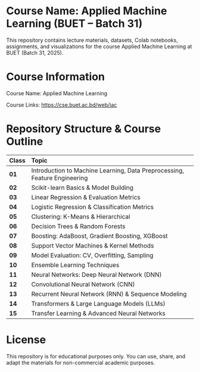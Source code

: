 # Course Name: Applied Machine Learning (BUET – Batch 31\)

This repository contains lecture materials, datasets, Colab notebooks, assignments, and visualizations for the course Applied Machine Learning at BUET (Batch 31, 2025). 

# **Course Information**

Course Name: Applied Machine Learning

Course Links: https://cse.buet.ac.bd/web/iac

# **Repository Structure & Course Outline**

| Class | Topic |
| :---- | :---- |
| **01** | Introduction to Machine Learning, Data Preprocessing, Feature Engineering |
| **02** | Scikit-learn Basics & Model Building |
| **03** | Linear Regression & Evaluation Metrics |
| **04** | Logistic Regression & Classification Metrics |
| **05** | Clustering: K-Means & Hierarchical |
| **06** | Decision Trees & Random Forests |
| **07** | Boosting: AdaBoost, Gradient Boosting, XGBoost |
| **08** | Support Vector Machines & Kernel Methods |
| **09** | Model Evaluation: CV, Overfitting, Sampling |
| **10** | Ensemble Learning Techniques |
| **11** | Neural Networks: Deep Neural Network (DNN) |
| **12** | Convolutional Neural Network (CNN) |
| **13** | Recurrent Neural Network (RNN) & Sequence Modeling |
| **14** | Transformers & Large Language Models (LLMs) |
| **15** | Transfer Learning & Advanced Neural Networks |

# **License**

This repository is for educational purposes only. You can use, share, and adapt the materials for non-commercial academic purposes.